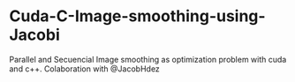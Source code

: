 # Cuda-C-Image-smoothing-using-Jacobi
Parallel and Secuencial Image smoothing as optimization problem with cuda and c++. Colaboration with @JacobHdez
